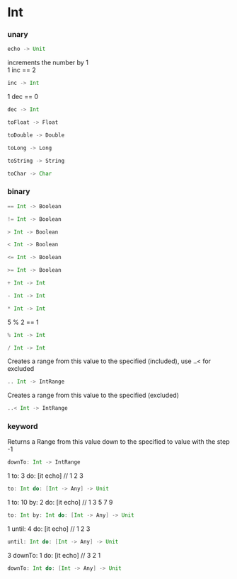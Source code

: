 # Int

### unary
```Scala
echo -> Unit
```
increments the number by 1  
1 inc == 2
```Scala
inc -> Int
```
1 dec == 0
```Scala
dec -> Int
```
```Scala
toFloat -> Float
```
```Scala
toDouble -> Double
```
```Scala
toLong -> Long
```
```Scala
toString -> String
```
```Scala
toChar -> Char
```
### binary
```Scala
== Int -> Boolean
```
```Scala
!= Int -> Boolean
```
```Scala
> Int -> Boolean
```
```Scala
< Int -> Boolean
```
```Scala
<= Int -> Boolean
```
```Scala
>= Int -> Boolean
```
```Scala
+ Int -> Int
```
```Scala
- Int -> Int
```
```Scala
* Int -> Int
```
5 % 2 == 1
```Scala
% Int -> Int
```
```Scala
/ Int -> Int
```
Creates a range from this value to the specified (included), use ..< for excluded
```Scala
.. Int -> IntRange
```
Creates a range from this value to the specified (excluded)
```Scala
..< Int -> IntRange
```
### keyword
Returns a Range from this value down to the specified to value with the step -1
```Scala
downTo: Int -> IntRange
```
1 to: 3 do: [it echo] // 1 2 3
```Scala
to: Int do: [Int -> Any] -> Unit
```
1 to: 10 by: 2 do: [it echo] // 1 3 5 7 9
```Scala
to: Int by: Int do: [Int -> Any] -> Unit
```
1 until: 4 do: [it echo] // 1 2 3
```Scala
until: Int do: [Int -> Any] -> Unit
```
3 downTo: 1 do: [it echo] // 3 2 1
```Scala
downTo: Int do: [Int -> Any] -> Unit
```